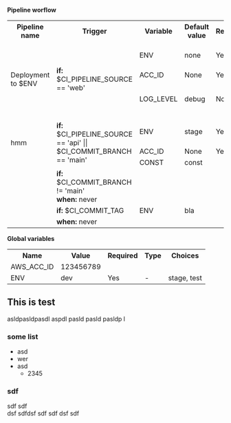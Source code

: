 <!--PIPELINE_DOCS-->
<b>Pipeline worflow</b>
<table>
<tr><th>Pipeline name</th><th>Trigger</th><th>Variable</th><th>Default value</th><th>Required</th><th>Type</th><th>Choices</th></tr>
<tr><td rowspan="3">Deployment to $ENV</td><td rowspan="3"><b>if:</b> $CI_PIPELINE_SOURCE == 'web'</td><td>ENV</td><td>none</td><td>Yes</td><td>-</td><td>dev, prod, test</td></tr><tr><td>ACC_ID</td><td>None</td><td>Yes</td><td>str</td><td>-</td></tr>
<tr><td>LOG_LEVEL</td><td>debug</td><td>No</td><td>-</td><td>critical, info, error, debug</td></tr>
<tr><td rowspan="3">hmm</td><td rowspan="3"><b>if:</b> $CI_PIPELINE_SOURCE == 'api' || $CI_COMMIT_BRANCH == 'main'</td><td>ENV</td><td>stage</td><td>Yes</td><td>-</td><td>dev, prod, test</td></tr><tr><td>ACC_ID</td><td>None</td><td>Yes</td><td>str</td><td>-</td></tr>
<tr><td>CONST</td><td>const</td></tr>
<tr><td></td><td><b>if:</b> $CI_COMMIT_BRANCH != 'main'<br><b>when:</b> never</td></tr>
<tr><td></td><td><b>if:</b> $CI_COMMIT_TAG</td><td>ENV</td><td>bla</td></tr>
<tr><td></td><td><b>when:</b> never</td></tr>
</table>
<b>Global variables</b>
<table>
<tr><th>Name</th><th>Value</th><th>Required</th><th>Type</th><th>Choices</th></tr>
<tr><td>AWS_ACC_ID</td><td>123456789</td></tr>
<tr><td>ENV</td><td>dev</td><td>Yes</td><td>-</td><td>stage, test</td></tr>
</table>
<!--PIPELINE_DOCS-->

## This is test

asldpasldpasdl aspdl pasld pasld pasldp l

### some list
- asd
- wer
- asd
    - 2345

### sdf
sdf sdf
<br>dsf sdfdsf sdf sdf dsf sdf
